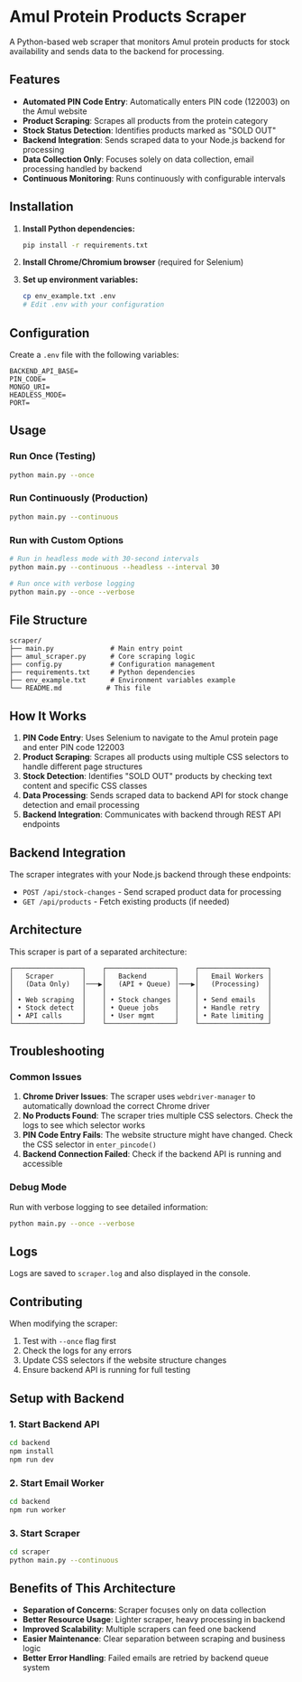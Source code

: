 # Amul Protein Products Scraper

A Python-based web scraper that monitors Amul protein products for stock availability and sends data to the backend for processing.

## Features

- **Automated PIN Code Entry**: Automatically enters PIN code (122003) on the Amul website
- **Product Scraping**: Scrapes all products from the protein category
- **Stock Status Detection**: Identifies products marked as "SOLD OUT"
- **Backend Integration**: Sends scraped data to your Node.js backend for processing
- **Data Collection Only**: Focuses solely on data collection, email processing handled by backend
- **Continuous Monitoring**: Runs continuously with configurable intervals

## Installation

1. **Install Python dependencies:**

   ```bash
   pip install -r requirements.txt
   ```

2. **Install Chrome/Chromium browser** (required for Selenium)

3. **Set up environment variables:**
   ```bash
   cp env_example.txt .env
   # Edit .env with your configuration
   ```

## Configuration

Create a `.env` file with the following variables:

```env
BACKEND_API_BASE=
PIN_CODE=
MONGO_URI=
HEADLESS_MODE=
PORT=
```

## Usage

### Run Once (Testing)

```bash
python main.py --once
```

### Run Continuously (Production)

```bash
python main.py --continuous
```

### Run with Custom Options

```bash
# Run in headless mode with 30-second intervals
python main.py --continuous --headless --interval 30

# Run once with verbose logging
python main.py --once --verbose
```

## File Structure

```
scraper/
├── main.py              # Main entry point
├── amul_scraper.py      # Core scraping logic
├── config.py            # Configuration management
├── requirements.txt     # Python dependencies
├── env_example.txt      # Environment variables example
└── README.md           # This file
```

## How It Works

1. **PIN Code Entry**: Uses Selenium to navigate to the Amul protein page and enter PIN code 122003
2. **Product Scraping**: Scrapes all products using multiple CSS selectors to handle different page structures
3. **Stock Detection**: Identifies "SOLD OUT" products by checking text content and specific CSS classes
4. **Data Processing**: Sends scraped data to backend API for stock change detection and email processing
5. **Backend Integration**: Communicates with backend through REST API endpoints

## Backend Integration

The scraper integrates with your Node.js backend through these endpoints:

- `POST /api/stock-changes` - Send scraped product data for processing
- `GET /api/products` - Fetch existing products (if needed)

## Architecture

This scraper is part of a separated architecture:

```
┌─────────────────┐    ┌─────────────────┐    ┌─────────────────┐
│   Scraper       │    │   Backend       │    │   Email Workers │
│   (Data Only)   │───▶│   (API + Queue) │───▶│   (Processing)  │
│                 │    │                 │    │                 │
│ • Web scraping  │    │ • Stock changes │    │ • Send emails   │
│ • Stock detect  │    │ • Queue jobs    │    │ • Handle retry  │
│ • API calls     │    │ • User mgmt     │    │ • Rate limiting │
└─────────────────┘    └─────────────────┘    └─────────────────┘
```

## Troubleshooting

### Common Issues

1. **Chrome Driver Issues**: The scraper uses `webdriver-manager` to automatically download the correct Chrome driver
2. **No Products Found**: The scraper tries multiple CSS selectors. Check the logs to see which selector works
3. **PIN Code Entry Fails**: The website structure might have changed. Check the CSS selector in `enter_pincode()`
4. **Backend Connection Failed**: Check if the backend API is running and accessible

### Debug Mode

Run with verbose logging to see detailed information:

```bash
python main.py --once --verbose
```

## Logs

Logs are saved to `scraper.log` and also displayed in the console.

## Contributing

When modifying the scraper:

1. Test with `--once` flag first
2. Check the logs for any errors
3. Update CSS selectors if the website structure changes
4. Ensure backend API is running for full testing

## Setup with Backend

### 1. Start Backend API

```bash
cd backend
npm install
npm run dev
```

### 2. Start Email Worker

```bash
cd backend
npm run worker
```

### 3. Start Scraper

```bash
cd scraper
python main.py --continuous
```

## Benefits of This Architecture

- **Separation of Concerns**: Scraper focuses only on data collection
- **Better Resource Usage**: Lighter scraper, heavy processing in backend
- **Improved Scalability**: Multiple scrapers can feed one backend
- **Easier Maintenance**: Clear separation between scraping and business logic
- **Better Error Handling**: Failed emails are retried by backend queue system
